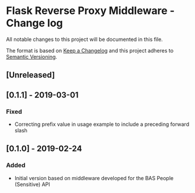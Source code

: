 # Flask Reverse Proxy Middleware - Change log

All notable changes to this project will be documented in this file.

The format is based on [Keep a Changelog](http://keepachangelog.com/en/1.0.0/)
and this project adheres to [Semantic Versioning](http://semver.org/spec/v2.0.0.html).

## [Unreleased]

## [0.1.1] - 2019-03-01

### Fixed

* Correcting prefix value in usage example to include a preceding forward slash

## [0.1.0] - 2019-02-24

### Added

* Initial version based on middleware developed for the BAS People (Sensitive) API
